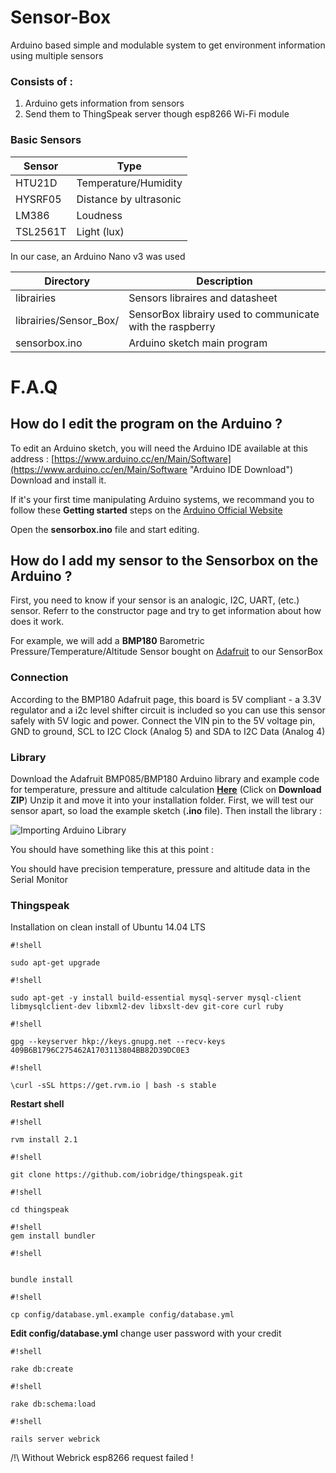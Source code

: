 Sensor-Box 
==========

Arduino based simple and modulable system to get environment information using multiple sensors

### Consists of :
1. Arduino gets information from sensors
2. Send them to ThingSpeak server though esp8266 Wi-Fi module

### Basic Sensors
|Sensor         |Type                                  |
|---------------|--------------------------------------|
|HTU21D         |Temperature/Humidity                  |
|HYSRF05        |Distance by ultrasonic                |
|LM386          |Loudness                              |
|TSL2561T       |Light (lux)                           |

In our case, an Arduino Nano v3 was used

|Directory                 |Description                                                |
|--------------------------|-----------------------------------------------------------|
|librairies                 |Sensors libraires and datasheet                            |
|librairies/Sensor_Box/    |SensorBox librairy used to communicate with the raspberry  |
|sensorbox.ino             |Arduino sketch main program                                |

F.A.Q
====================

## How do I edit the program on the Arduino ?

To edit an Arduino sketch, you will need the Arduino IDE available at this address : [https://www.arduino.cc/en/Main/Software](https://www.arduino.cc/en/Main/Software "Arduino IDE Download")
Download and install it.

If it's your first time manipulating Arduino systems, we recommand you to follow these **Getting started** steps on the [Arduino Official Website](https://www.arduino.cc/en/Main/Software "Arduino Getting started")

Open the **sensorbox.ino** file and start editing.

## How do I add my sensor to the Sensorbox on the Arduino ?

First, you need to know if your sensor is an analogic, I2C, UART, (etc.) sensor.
Referr to the constructor page and try to get information about how does it work.

For example, we will add a **BMP180** Barometric Pressure/Temperature/Altitude Sensor bought on [Adafruit](https://www.arduino.cc/en/Main/Software "Adafruit BMP180") to our SensorBox

### Connection

According to the BMP180 Adafruit page, this board is 5V compliant - a 3.3V regulator and a i2c level shifter circuit is included so you can use this sensor safely with 5V logic and power.
Connect the VIN pin to the 5V voltage pin, GND to ground, SCL to I2C Clock (Analog 5) and SDA to I2C Data (Analog 4)

### Library

Download the Adafruit BMP085/BMP180 Arduino library and example code for temperature, pressure and altitude calculation [**Here**](https://github.com/adafruit/Adafruit-BMP085-Library "Adafruit BMP085/BMP180 Library") (Click on **Download ZIP**)
Unzip it and move it into your installation folder.
First, we will test our sensor apart, so load the example sketch (**.ino** file).
Then install the library :

![Importing Arduino Library](http://www.codevista.net/wp-content/uploads/2015/08/Importing-Arduino-Library.png "Importing Arduino Library")

You should have something like this at this point : 

You should have precision temperature, pressure and altitude data in the Serial Monitor

### Thingspeak

Installation on clean install of Ubuntu 14.04 LTS

```
#!shell

sudo apt-get upgrade

```

```
#!shell

sudo apt-get -y install build-essential mysql-server mysql-client libmysqlclient-dev libxml2-dev libxslt-dev git-core curl ruby

```

```
#!shell

gpg --keyserver hkp://keys.gnupg.net --recv-keys 409B6B1796C275462A1703113804BB82D39DC0E3

```

```
#!shell

\curl -sSL https://get.rvm.io | bash -s stable

```

**Restart shell**


```
#!shell

rvm install 2.1
```


```
#!shell

git clone https://github.com/iobridge/thingspeak.git

```

```
#!shell

cd thingspeak

```

```
#!shell
gem install bundler

```

```
#!shell


bundle install
```


```
#!shell

cp config/database.yml.example config/database.yml

```

**Edit config/database.yml**
change user password with your credit


```
#!shell

rake db:create
```


```
#!shell

rake db:schema:load

```

```
#!shell

rails server webrick
```

/!\ Without Webrick esp8266 request failed !